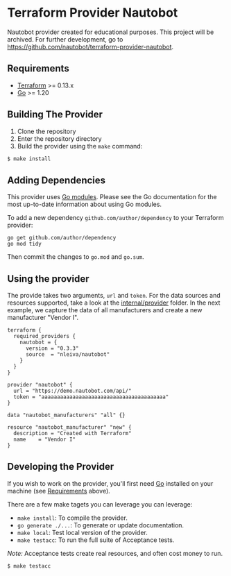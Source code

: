 # Terraform Provider Nautobot 

Nautobot provider created for educational purposes. This project will be archived. For further development, go to https://github.com/nautobot/terraform-provider-nautobot.

## Requirements

-	[Terraform](https://www.terraform.io/downloads.html) >= 0.13.x
-	[Go](https://golang.org/doc/install) >= 1.20

## Building The Provider

1. Clone the repository
2. Enter the repository directory
3. Build the provider using the `make` command: 
```sh
$ make install
```

## Adding Dependencies

This provider uses [Go modules](https://github.com/golang/go/wiki/Modules).
Please see the Go documentation for the most up-to-date information about using Go modules.

To add a new dependency `github.com/author/dependency` to your Terraform provider:

```
go get github.com/author/dependency
go mod tidy
```

Then commit the changes to `go.mod` and `go.sum`.

## Using the provider


The provide takes two arguments, `url` and `token`. For the data sources and resources supported, take a look at the [internal/provider](internal/provider) folder. In the next example, we capture the data of all manufacturers and create a new manufacturer "Vendor I".


```hcl
terraform {
  required_providers {
    nautobot = {
      version = "0.3.3"
      source  = "nleiva/nautobot"
    }
  }
}

provider "nautobot" {
  url = "https://demo.nautobot.com/api/"
  token = "aaaaaaaaaaaaaaaaaaaaaaaaaaaaaaaaaaaaaaaa"
}

data "nautobot_manufacturers" "all" {}

resource "nautobot_manufacturer" "new" {
  description = "Created with Terraform"
  name    = "Vendor I"
}
```

## Developing the Provider

If you wish to work on the provider, you'll first need [Go](http://www.golang.org) installed on your machine (see [Requirements](#requirements) above).

There are a few make tagets you can leverage you can leverage:

- `make install`: To compile the provider.
- `go generate ./...`: To generate or update documentation.
- `make local`: Test local version of the provider.
- `make testacc`: To run the full suite of Acceptance tests.

*Note:* Acceptance tests create real resources, and often cost money to run.

```sh
$ make testacc
```
